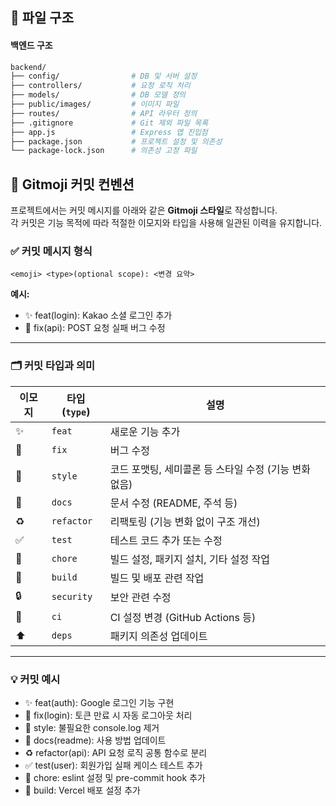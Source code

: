 ## 📁 파일 구조
#### 백엔드 구조

```bash
backend/
├── config/                # DB 및 서버 설정
├── controllers/           # 요청 로직 처리
├── models/                # DB 모델 정의
├── public/images/         # 이미지 파일
├── routes/                # API 라우터 정의
├── .gitignore             # Git 제외 파일 목록
├── app.js                 # Express 앱 진입점
├── package.json           # 프로젝트 설정 및 의존성
└── package-lock.json      # 의존성 고정 파일
```

## 📝 Gitmoji 커밋 컨벤션

프로젝트에서는 커밋 메시지를 아래와 같은 **Gitmoji 스타일**로 작성합니다.  
각 커밋은 기능 목적에 따라 적절한 이모지와 타입을 사용해 일관된 이력을 유지합니다.

### ✅ 커밋 메시지 형식

`<emoji> <type>(optional scope): <변경 요약>`

**예시:**

- ✨ feat(login): Kakao 소셜 로그인 추가  
- 🐛 fix(api): POST 요청 실패 버그 수정  

---

### 🗂️ 커밋 타입과 의미

| 이모지 | 타입 (`type`) | 설명 |
|--------|---------------|------|
| ✨     | `feat`         | 새로운 기능 추가 |
| 🐛     | `fix`          | 버그 수정 |
| 🎨     | `style`        | 코드 포맷팅, 세미콜론 등 스타일 수정 (기능 변화 없음) |
| 📝     | `docs`         | 문서 수정 (README, 주석 등) |
| ♻️     | `refactor`     | 리팩토링 (기능 변화 없이 구조 개선) |
| ✅     | `test`         | 테스트 코드 추가 또는 수정 |
| 🔧     | `chore`        | 빌드 설정, 패키지 설치, 기타 설정 작업 |
| 🚀     | `build`        | 빌드 및 배포 관련 작업 |
| 🔒     | `security`     | 보안 관련 수정 |
| 👷     | `ci`           | CI 설정 변경 (GitHub Actions 등) |
| ⬆️     | `deps`         | 패키지 의존성 업데이트 |

---

### 💡 커밋 예시

- ✨ feat(auth): Google 로그인 기능 구현  
- 🐛 fix(login): 토큰 만료 시 자동 로그아웃 처리  
- 🎨 style: 불필요한 console.log 제거  
- 📝 docs(readme): 사용 방법 업데이트  
- ♻️ refactor(api): API 요청 로직 공통 함수로 분리  
- ✅ test(user): 회원가입 실패 케이스 테스트 추가  
- 🔧 chore: eslint 설정 및 pre-commit hook 추가  
- 🚀 build: Vercel 배포 설정 추가  
